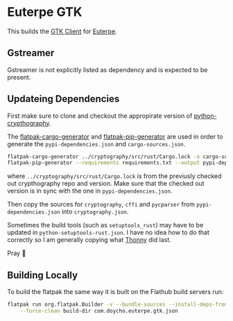 # Euterpe GTK

This builds the [GTK Client](https://github.com/ironsmile/euterpe-gtk/) for [Euterpe](https://listen-to-euterpe.eu/).

## Gstreamer

Gstreamer is not explicitly listed as dependency and is expected to be present.

## Updateing Dependencies

First make sure to clone and checkout the appropirate version of
[python-crypthography](https://github.com/pyca/cryptography).

The [flatpak-cargo-generator](https://github.com/flatpak/flatpak-builder-tools/tree/master/cargo) and
[flatpak-pip-generator](https://github.com/flatpak/flatpak-builder-tools/tree/master/pip) are used
in order to generate the `pypi-dependencies.json` and `cargo-sources.json`.

```sh
flatpak-cargo-generator ../cryptography/src/rust/Cargo.lock -o cargo-sources.json
flatpak-pip-generator --requirements requirements.txt --output pypi-dependencies
```

where  `../cryptography/src/rust/Cargo.lock` is from the previusly checked out
crypthography repo and version. Make sure that the checked out version is in sync with
the one in `pypi-dependencies.json`.

Then copy the sources for `cryptography`, `cffi` and `pycparser` from `pypi-dependencies.json`
into `cryptography.json`.

Sometimes the build tools (such as `setuptools_rust`) may have to be updated in
`python-setuptools-rust.json`. I have no idea how to do that correctly so I am generally
copying what [Thonny](https://github.com/flathub/org.thonny.Thonny) did last.

Pray 🙏

## Building Locally

To build the flatpak the same way it is built on the Flathub build servers run:

```sh
flatpak run org.flatpak.Builder -v --bundle-sources --install-deps-from=flathub --user \
    --force-clean build-dir com.doycho.euterpe.gtk.json
```
